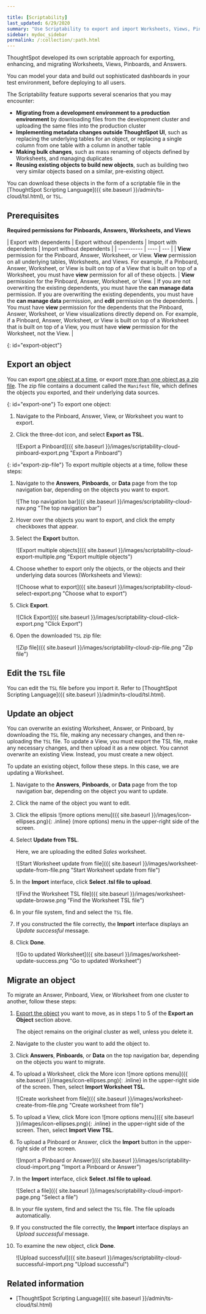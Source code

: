 ```yaml
---

title: [Scriptability]
last_updated: 6/29/2020
summary: "Use Scriptability to export and import Worksheets, Views, Pinboards, and Answers in a human-readable format."
sidebar: mydoc_sidebar
permalink: /:collection/:path.html
---
```


ThoughtSpot developed its own scriptable approach for exporting, enhancing, and migrating Worksheets, Views, Pinboards, and Answers.

You can model your data and build out sophisticated dashboards in your test environment, before deploying to all users.

The Scriptability feature supports several scenarios that you may encounter:
- **Migrating from a development environment to a production environment** by downloading files from the development cluster and uploading the same files into the production cluster
- **Implementing metadata changes outside ThoughtSpot UI**, such as replacing the underlying tables for an object, or replacing a single column from one table with a column in another table
- **Making bulk changes**, such as mass renaming of objects defined by Worksheets, and managing duplicates
- **Reusing existing objects to build new objects**, such as building two very similar objects based on a similar, pre-existing object.

You can download these objects in the form of a scriptable file in the [ThoughtSpot Scripting Language]({{ site.baseurl }}/admin/ts-cloud/tsl.html), or `TSL`.

## Prerequisites

**Required permissions for Pinboards, Answers, Worksheets, and Views**

| Export with dependents | Export without dependents | Import with dependents | Import without dependents |
| ---------- | ---- | --- |
| **View** permission for the Pinboard, Answer, Worksheet, or View. **View** permission on all underlying tables, Worksheets, and Views. For example, if a Pinboard, Answer, Worksheet, or View is built on top of a View that is built on top of a Worksheet, you must have **view** permission for all of these objects. | **View** permission for the Pinboard, Answer, Worksheet, or View. | If you are not overwriting the existing dependents, you must have the **can manage data** permission. If you are overwriting the existing dependents, you must have the **can manage data** permission, and **edit** permission on the dependents. | You must have **view** permission for the dependents that the Pinboard, Answer, Worksheet, or View visualizations directly depend on. For example, if a Pinboard, Answer, Worksheet, or View is built on top of a Worksheet that is built on top of a View, you must have **view** permission for the Worksheet, not the View. |

{: id="export-object"}
## Export an object
You can export [one object at a time](#export-one), or export [more than one object as a zip file](#export-zip-file). The zip file contains a document called the `Manifest` file, which defines the objects you exported, and their underlying data sources.

{: id="export-one"}
To export one object:

1. Navigate to the Pinboard, Answer, View, or Worksheet you want to export.

2. Click the three-dot icon, and select **Export as TSL**.

    ![Export a Pinboard]({{ site.baseurl }}/images/scriptability-cloud-pinboard-export.png "Export a Pinboard")

{: id="export-zip-file"}
To export multiple objects at a time, follow these steps:

1. Navigate to the **Answers**, **Pinboards**, or **Data** page from the top navigation bar, depending on the objects you want to export.

    ![The top navigation bar]({{ site.baseurl }}/images/scriptability-cloud-nav.png "The top navigation bar")

2. Hover over the objects you want to export, and click the empty checkboxes that appear.

3. Select the **Export** button.

    ![Export multiple objects]({{ site.baseurl }}/images/scriptability-cloud-export-multiple.png "Export multiple objects")

4. Choose whether to export only the objects, or the objects and their underlying data sources (Worksheets and Views):

    ![Choose what to export]({{ site.baseurl }}/images/scriptability-cloud-select-export.png "Choose what to export")

5. Click **Export**.

    ![Click Export]({{ site.baseurl }}/images/scriptability-cloud-click-export.png "Click Export")

4. Open the downloaded `TSL` zip file:

    ![Zip file]({{ site.baseurl }}/images/scriptability-cloud-zip-file.png "Zip file")

## Edit the `TSL` file
You can edit the `TSL` file before you import it. Refer to [ThoughtSpot Scripting Language]({{ site.baseurl }}/admin/ts-cloud/tsl.html).

## Update an object
You can overwrite an existing Worksheet, Answer, or Pinboard, by downloading the `TSL` file, making any necessary changes, and then re-uploading the `TSL` file. To update a View, you must export the TSL file, make any necessary changes, and then upload it as a new object. You cannot overwrite an existing View. Instead, you must create a new object.

To update an existing object, follow these steps. In this case, we are updating a Worksheet.

1. Navigate to the **Answers**, **Pinboards**, or **Data** page from the top navigation bar, depending on the object you want to update.

2. Click the name of the object you want to edit.

3. Click the ellipsis ![more options menu]({{ site.baseurl }}/images/icon-ellipses.png){: .inline} (more options) menu in the upper-right side of the screen.

4. Select **Update from TSL**.

   Here, we are uploading the edited *Sales* worksheet.

   ![Start Worksheet update from file]({{ site.baseurl }}/images/worksheet-update-from-file.png "Start Worksheet update from file")

5. In the **Import** interface, click **Select .tsl file to upload**.

   ![Find the Worksheet TSL file]({{ site.baseurl }}/images/worksheet-update-browse.png "Find the Worksheet TSL file")

6. In your file system, find and select the `TSL` file.

8. If you constructed the file correctly, the **Import** interface displays an *Update successful* message.

9. Click **Done**.

   ![Go to updated Worksheet]({{ site.baseurl }}/images/worksheet-update-success.png "Go to updated Worksheet")

## Migrate an object
To migrate an Answer, Pinboard, View, or Worksheet from one cluster to another, follow these steps:

1. [Export the object](#export-object) you want to move, as in steps 1 to 5 of the **Export an Object** section above.

    The object remains on the original cluster as well, unless you delete it.

2. Navigate to the cluster you want to add the object to.

3. Click **Answers**, **Pinboards**, or **Data** on the top navigation bar, depending on the objects you want to migrate.

4. To upload a Worksheet, click the More icon ![more options menu]({{ site.baseurl }}/images/icon-ellipses.png){: .inline} in the upper-right side of the screen. Then, select **Import Worksheet TSL**.

    ![Create worksheet from file]({{ site.baseurl }}/images/worksheet-create-from-file.png "Create worksheet from file")

5. To upload a View, click More icon ![more options menu]({{ site.baseurl }}/images/icon-ellipses.png){: .inline} in the upper-right side of the screen. Then, select **Import View TSL**.

5. To upload a Pinboard or Answer, click the **Import** button in the upper-right side of the screen.   

    ![Import a Pinboard or Answer]({{ site.baseurl }}/images/scriptability-cloud-import.png "Import a Pinboard or Answer")

6. In the **Import** interface, click **Select .tsl file to upload**.

    ![Select a file]({{ site.baseurl }}/images/scriptability-cloud-import-page.png "Select a file")

6. In your file system, find and select the `TSL` file. The file uploads automatically.

8. If you constructed the file correctly, the **Import** interface displays an *Upload successful* message.

9. To examine the new object, click **Done**.

   ![Upload successful]({{ site.baseurl }}/images/scriptability-cloud-successful-import.png "Upload successful")

## Related information

- [ThoughtSpot Scripting Language]({{ site.baseurl }}/admin/ts-cloud/tsl.html)   
